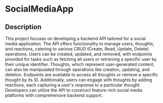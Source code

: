 # SocialMediaApp

## Description

This project focuses on developing a backend API tailored for a social media application. The API offers functionality to manage users, thoughts, and reactions, catering to various CRUD (Create, Read, Update, Delete) operations. Users can be created, updated, and removed, with endpoints provided for tasks such as fetching all users or retrieving a specific user by their unique identifier. Thoughts, which represent user-generated content, can also be manipulated through operations like creation, updating, and deletion. Endpoints are available to access all thoughts or retrieve a specific thought by its ID. Additionally, users can engage with thoughts by adding reactions, each capturing a user's response to a particular thought. Developers can utilize the API to construct feature-rich social media platforms with comprehensive backend support.





